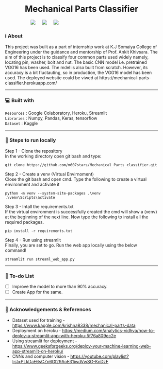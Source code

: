 <p align="center"
<img src ="https://upload.wikimedia.org/wikipedia/commons/thumb/e/ef/Stack_Overflow_icon.svg/768px-Stack_Overflow_icon.svg.png" width = 200px>
</p>

<h1 align = 'center'> Mechanical Parts Classifier
</h1>

&emsp;&emsp;&emsp;&emsp;&emsp;&emsp;[![](https://img.shields.io/badge/Made_with-streamlit-orange?style=for-the-badge&logo=Streamlit)](https://www.streamlit.io/) 
&emsp;
[![](https://img.shields.io/badge/Hosted_on-heroku-violet?style=for-the-badge&logo=Heroku)](https://www.heroku.com/)
&emsp;
[![](https://img.shields.io/badge/IDE-Visual_Studio_Code-blue?style=for-the-badge&logo=visual-studio-code)](https://code.visualstudio.com/ "Visual Studio Code")


### :information_source: About 
<p>
This project was built as a part of internship work at K.J Somaiya College of Engineering under the guidance and mentorship of Prof. Ankit Khivsara. 
The aim of this project is to classify four common parts used widely namely, locating pin, washer, bolt and nut. 
The basic CNN model i.e. pretrained VGG16 has been used. The mdel is also built from scratch. 
However, its accuracy is a bit fluctauting, so in production, the VGG16 model has been used.
The deployed website could be viwed at https://mechanical-parts-classifier.herokuapp.com/ 
</p>

-----------------------------------
### 💻 Built with
`Resources` : Google Colaboratory, Heroku, Streamlit <br>
`Libraries` : Numpy, Pandas, Keras, tensorflow <br>
`Dataset` : Kaggle <br>

-----------------------------------

### :guide_dog: Steps to run locally

Step 1 - Clone the repository <br>
In the working directory open git bash and type:
```
git clone https://github.com/m607stars/Mechanical_Parts_classifier.git
```

Step 2 - Create a venv (Virtual Envirnoment) <br>
Close the git bash and open cmd. Type the following to create a virtual environment and activate it 
```
python -m venv --system-site-packages .\venv
.\venv\Scripts\activate
```

Step 3 - Intall the requirements.txt <br>
If the virtual environment is successfully created the cmd will show a (venv) at the beginning of the next line. 
Now type the following to install all the required packages. 
```
pip install -r requirements.txt
```

Step 4 - Run using streamlit <br>
Finally, you are set to go. Run the web app locally using the below command!
```
streamlit run streaml_web_app.py
```

------------------------------------------

### 📝 To-do List

- [ ] Improve the model to more than 90% accuracy. 
- [ ] Create App for the same. 

------------------------------------------


### :page_with_curl: Acknowledgements & References

- Dataset used for training - https://www.kaggle.com/krishna8338/mechanical-parts-data
- Deployment on heroku - https://medium.com/analytics-vidhya/how-to-deploy-a-streamlit-app-with-heroku-5f76a809ec2e 
- Using streamlit for deployment - https://www.geeksforgeeks.org/deploy-your-machine-learning-web-app-streamlit-on-heroku/
- CNNs and computer vision - https://youtube.com/playlist?list=PLkDaE6sCZn6Gl29AoE31iwdVwSG-KnDzF
